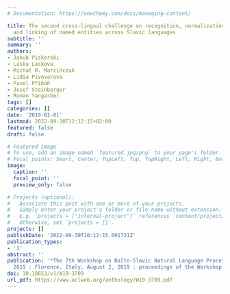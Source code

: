 ```yaml
---
# Documentation: https://wowchemy.com/docs/managing-content/

title: The second cross-lingual challenge on recognition, normalization, classification,
  and linking of named entities across Slavic languages
subtitle: ''
summary: ''
authors:
- Jakub Piskorski
- Laska Laskova
- Michał M. Marcińczuk
- Lidia Pivovarova
- Pavel Přibáň
- Josef Steinberger
- Roman Yangarber
tags: []
categories: []
date: '2019-01-01'
lastmod: 2022-09-30T12:12:15+02:00
featured: false
draft: false

# Featured image
# To use, add an image named `featured.jpg/png` to your page's folder.
# Focal points: Smart, Center, TopLeft, Top, TopRight, Left, Right, BottomLeft, Bottom, BottomRight.
image:
  caption: ''
  focal_point: ''
  preview_only: false

# Projects (optional).
#   Associate this post with one or more of your projects.
#   Simply enter your project's folder or file name without extension.
#   E.g. `projects = ["internal-project"]` references `content/project/deep-learning/index.md`.
#   Otherwise, set `projects = []`.
projects: []
publishDate: '2022-09-30T10:12:15.091721Z'
publication_types:
- '1'
abstract: ''
publication: '*The 7th Workshop on Balto-Slavic Natural Language Processing, BSNLP
  2019 : Florence, Italy, August 2, 2019 : proceedings of the Workshop.*'
doi: 10.18653/v1/W19-3709
url_pdf: https://www.aclweb.org/anthology/W19-3709.pdf
---
```

